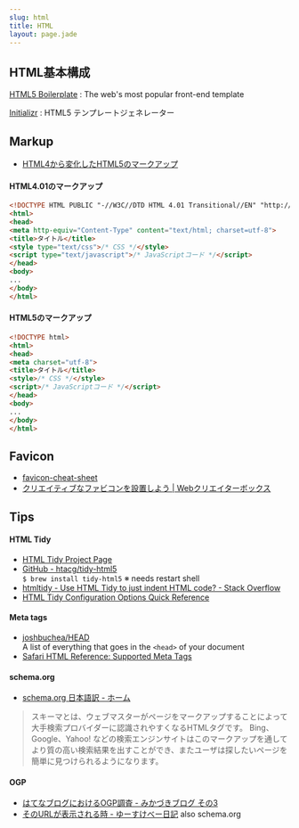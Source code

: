 ```yaml
---
slug: html
title: HTML
layout: page.jade
---
```


## HTML基本構成

[HTML5 Boilerplate](http://html5boilerplate.com/)
: The web's most popular front-end template

[Initializr](http://www.initializr.com/)
: HTML5 テンプレートジェネレーター

## Markup
- [HTML4から変化したHTML5のマークアップ](http://codezine.jp/article/detail/5600)

#### HTML4.01のマークアップ

```html
<!DOCTYPE HTML PUBLIC "-//W3C//DTD HTML 4.01 Transitional//EN" "http://www.w3.org/TR/html4/loose.dtd">
<html>
<head>
<meta http-equiv="Content-Type" content="text/html; charset=utf-8">
<title>タイトル</title>
<style type="text/css">/* CSS */</style>
<script type="text/javascript">/* JavaScriptコード */</script>
</head>
<body>
...
</body>
</html>
```

#### HTML5のマークアップ

```html
<!DOCTYPE html>
<html>
<head>
<meta charset="utf-8">
<title>タイトル</title>
<style>/* CSS */</style>
<script>/* JavaScriptコード */</script>
</head>
<body>
...
</body>
</html>
```


## Favicon
- [favicon-cheat-sheet](https://github.com/audreyr/favicon-cheat-sheet)
- [クリエイティブなファビコンを設置しよう | Webクリエイターボックス](http://www.webcreatorbox.com/tech/favicon/)


## Tips

#### HTML Tidy
- [HTML Tidy Project Page](http://tidy.sourceforge.net/)
- [GitHub - htacg/tidy-html5](https://github.com/htacg/tidy-html5)  
  `$ brew install tidy-html5` ※ needs restart shell
- [htmltidy - Use HTML Tidy to just indent HTML code? - Stack Overflow](http://stackoverflow.com/questions/7151180/use-html-tidy-to-just-indent-html-code)
- [HTML Tidy Configuration Options Quick Reference](http://tidy.sourceforge.net/docs/quickref.html)

#### Meta tags
- [joshbuchea/HEAD](https://github.com/joshbuchea/HEAD)  
  A list of everything that goes in the `<head>` of your document
- [Safari HTML Reference: Supported Meta Tags](http://developer.apple.com/library/safari/documentation/appleapplications/reference/SafariHTMLRef/Articles/MetaTags.html)

#### schema.org
- [schema.org 日本語訳 - ホーム](http://schema-ja.appspot.com/)

> スキーマとは、ウェブマスターがページをマークアップすることによって大手検索プロバイダーに認識されやすくなるHTMLタグです。 Bing、Google、Yahoo! などの検索エンジンサイトはこのマークアップを通してより質の高い検索結果を出すことができ、またユーザは探したいページを簡単に見つけられるようになります。

#### OGP
- [はてなブログにおけるOGP調査 - みかづきブログ その3](http://kimizuka.hatenablog.com/entry/2015/08/24/215407)
- [そのURLが表示される時 - ゆーすけべー日記](http://blog.yusuke.be/entry/2015/08/25/113430) also schema.org
